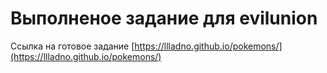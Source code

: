 # Выполненое задание для evilunion
Ссылка на готовое задание [https://llladno.github.io/pokemons/](https://llladno.github.io/pokemons/)
